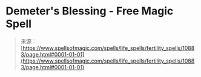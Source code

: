 <!--yml
category: 未分类
date: 2024-06-12 18:47:44
-->

# Demeter's Blessing - Free Magic Spell

> 来源：[https://www.spellsofmagic.com/spells/life_spells/fertility_spells/10883/page.html#0001-01-01](https://www.spellsofmagic.com/spells/life_spells/fertility_spells/10883/page.html#0001-01-01)